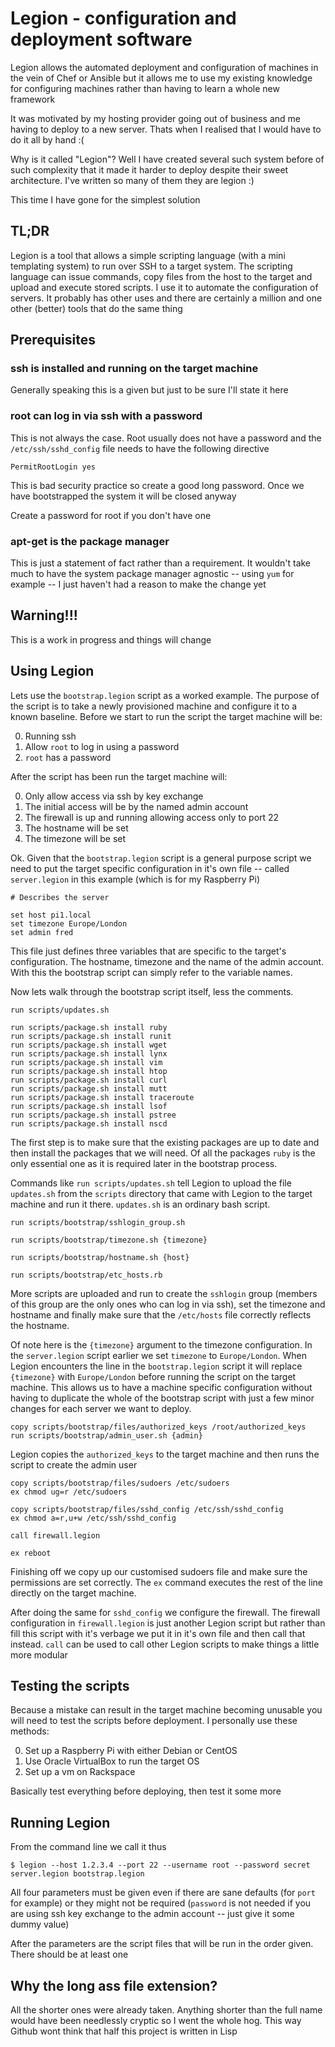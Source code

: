 # Legion - configuration and deployment software

Legion allows the automated deployment and configuration of machines in the vein of Chef or Ansible but it allows me to use my existing knowledge for configuring machines rather than having to learn a whole new framework

It was motivated by my hosting provider going out of business and me having to deploy to a new server. Thats when I realised that I would have to do it all by hand :(

Why is it called "Legion"? Well I have created several such system before of such complexity that it made it harder to deploy despite their sweet architecture. I've written so many of them they are legion :)

This time I have gone for the simplest solution

## TL;DR

Legion is a tool that allows a simple scripting language (with a mini templating system) to run over SSH to a target system. The scripting language can issue commands, copy files from the host to the target and upload and execute stored scripts. I use it to automate the configuration of servers. It probably has other uses and there are certainly a million and one other (better) tools that do the same thing

## Prerequisites

### ssh is installed and running on the target machine

Generally speaking this is a given but just to be sure I'll state it here

### root can log in via ssh with a password

This is not always the case. Root usually does not have a password and the `/etc/ssh/sshd_config` file needs to have the following directive

    PermitRootLogin yes

This is bad security practice so create a good long password. Once we have bootstrapped the system it will be closed anyway

Create a password for root if you don't have one

### apt-get is the package manager

This is just a statement of fact rather than a requirement. It wouldn't take much to have the system package manager agnostic -- using `yum` for example -- I just haven't had a reason to make the change yet

## Warning!!!

This is a work in progress and things will change

## Using Legion

Lets use the `bootstrap.legion` script as a worked example. The purpose of the script is to take a newly provisioned machine and configure it to a known baseline. Before we start to run the script the target machine will be:

0. Running ssh
1. Allow `root` to log in using a password
2. `root` has a password

After the script has been run the target machine will:

0. Only allow access via ssh by key exchange
1. The initial access will be by the named admin account
2. The firewall is up and running allowing access only to port 22
3. The hostname will be set
4. The timezone will be set

Ok. Given that the `bootstrap.legion` script is a general purpose script we need to put the target specific configuration in it's own file -- called `server.legion` in this example (which is for my Raspberry Pi)

```
# Describes the server

set host pi1.local
set timezone Europe/London
set admin fred
```

This file just defines three variables that are specific to the target's configuration. The hostname, timezone and the name of the admin account. With this the bootstrap script can simply refer to the variable names.

Now lets walk through the bootstrap script itself, less the comments.

```
run scripts/updates.sh

run scripts/package.sh install ruby
run scripts/package.sh install runit
run scripts/package.sh install wget
run scripts/package.sh install lynx
run scripts/package.sh install vim
run scripts/package.sh install htop
run scripts/package.sh install curl
run scripts/package.sh install mutt
run scripts/package.sh install traceroute
run scripts/package.sh install lsof
run scripts/package.sh install pstree
run scripts/package.sh install nscd
```

The first step is to make sure that the existing packages are up to date and then install the packages that we will need. Of all the packages `ruby` is the only essential one as it is required later in the bootstrap process.

Commands like `run scripts/updates.sh` tell Legion to upload the file `updates.sh` from the `scripts` directory that came with Legion to the target machine and run it there. `updates.sh` is an ordinary bash script.

```
run scripts/bootstrap/sshlogin_group.sh

run scripts/bootstrap/timezone.sh {timezone}

run scripts/bootstrap/hostname.sh {host}

run scripts/bootstrap/etc_hosts.rb
```

More scripts are uploaded and run to create the `sshlogin` group (members of this group are the only ones who can log in via ssh), set the timezone and hostname and finally make sure that the `/etc/hosts` file correctly reflects the hostname.

Of note here is the `{timezone}` argument to the timezone configuration. In the `server.legion` script earlier we set `timezone` to `Europe/London`. When Legion encounters the line in the `bootstrap.legion` script it will replace `{timezone}` with `Europe/London` before running the script on the target machine. This allows us to have a machine specific configuration without having to duplicate the whole of the bootstrap script with just a few minor changes for each server we want to deploy.

```
copy scripts/bootstrap/files/authorized_keys /root/authorized_keys
run scripts/bootstrap/admin_user.sh {admin}
```

Legion copies the `authorized_keys` to the target machine and then runs the script to create the admin user

```
copy scripts/bootstrap/files/sudoers /etc/sudoers
ex chmod ug=r /etc/sudoers

copy scripts/bootstrap/files/sshd_config /etc/ssh/sshd_config
ex chmod a=r,u+w /etc/ssh/sshd_config

call firewall.legion

ex reboot
```

Finishing off we copy up our customised sudoers file and make sure the permissions are set correctly. The `ex` command executes the rest of the line directly on the target machine.

After doing the same for `sshd_config` we configure the firewall. The firewall configuration in `firewall.legion` is just another Legion script but rather than fill this script with it's verbage we put it in it's own file and then call that instead. `call` can be used to call other Legion scripts to make things a little more modular

## Testing the scripts

Because a mistake can result in the target machine becoming unusable you will need to test the scripts before deployment. I personally use these methods:

0. Set up a Raspberry Pi with either Debian or CentOS
1. Use Oracle VirtualBox to run the target OS
2. Set up a vm on Rackspace

Basically test everything before deploying, then test it some more

## Running Legion

From the command line we call it thus

    $ legion --host 1.2.3.4 --port 22 --username root --password secret server.legion bootstrap.legion

All four parameters must be given even if there are sane defaults (for `port` for example) or they might not be required (`password` is not needed if you are using ssh key exchange to the admin account -- just give it some dummy value)

After the parameters are the script files that will be run in the order given. There should be at least one

## Why the long ass file extension?

All the shorter ones were already taken. Anything shorter than the full name would have been needlessly cryptic so I went the whole hog. This way Github wont think that half this project is written in Lisp
